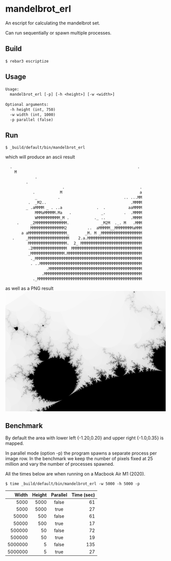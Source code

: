 mandelbrot_erl
==============

An escript for calculating the mandelbrot set.

Can run sequentially or spawn multiple processes.

Build
-----

    $ rebar3 escriptize

Usage
-----
```
Usage:
  mandelbrot_erl [-p] [-h <height>] [-w <width>]

Optional arguments:
  -h height (int, 750)
  -w width (int, 1000)
  -p parallel (false)
```


Run
---
    $ _build/default/bin/mandelbrot_erl

which will produce an ascii result                                                             
```
  .                                                       . 
    M                                                       
             .                                              
         .                                                  
                         .                                 .
            .           M                                  a
             _         .                            .. ...MM
          .  _M2..                                     .MMMM
         _ .aMMMM _ . ..a               .  .          aaMMMM
             MMMaMMMMM.Ma   .             _.        .  .MMMM
             WMMMMMMMMMM_M .           ._ ..           .MMMM
     .     _2MMMMMMMMMMMMMM.              _M2M  ._. M   .MMM
           MMMMMMMMMMMMMMM2         ..  aMMMMM__MMMMMMMMaMMM
       a aMMMMMMMMMMMMMMMMM_       _M. M _MMMMMMMMMMMMMMMMMM
   .     _MMMMMMMMMMMMMMMMMM    2.a.MMMMMMMMMMMMMMMMMMMMMMMM
          MMMMMMMMMMMMMMMMM.  2_ MMMMMMMMMMMMMMMMMMMMMMMMMMM
          .2MMMMMMMMMMMMMMM  MMMMMMMMMMMMMMMMMMMMMMMMMMMMMMM
          _MMMMMMMMMMMMMMM.MMMMMMMMMMMMMMMMMMMMMMMMMMMMMMMMM
           ._MMMMMMMMMMMMMMMMMMMMMMMMMMMMMMMMMMMMMMMMMMMMMMM
           . ..MMMMMMMMMMMMMMMMMMMMMMMMMMMMMMMMMMMMMMMMMMMMM
                  .MMMMMMMMMMMMMMMMMMMMMMMMMMMMMMMMMMMMMMMMM
                .MMMMMMMMMMMMMMMMMMMMMMMMMMMMMMMMMMMMMMMMMMM
            ._MMMMMMMMMMMMMMMMMMMMMMMMMMMMMMMMMMMMMMMMMMMMMM
```

as well as a PNG result
![PNG](https://raw.githubusercontent.com/jesper-olsen/mandelbrot_erl/main/mandelbrot.png) 

Benchmark
---------

By default the area with lower left {-1.20,0.20} and upper right {-1.0,0.35} is mapped.

In parallel mode (option -p) the program spawns a separate process per image row. In the benchmark we keep the number of pixels fixed at 25 million and vary the number of processes spawned.

All the times below are when running on a Macbook Air M1 (2020).

```
$ time _build/default/bin/mandelbrot_erl -w 5000 -h 5000 -p
```

| Width  | Height | Parallel | Time (sec) |
| ------:| ------:| :------: | ---------: |
| 5000   | 5000   | false    | 61         |
| 5000   | 5000   | true     | 27         |
| 50000  | 500    | false    | 61         |
| 50000  | 500    | true     | 17         |
| 500000 | 50     | false    | 72         |
| 500000 | 50     | true     | 19         |
| 5000000| 5      | false    | 135        |
| 5000000| 5      | true     | 27         |
